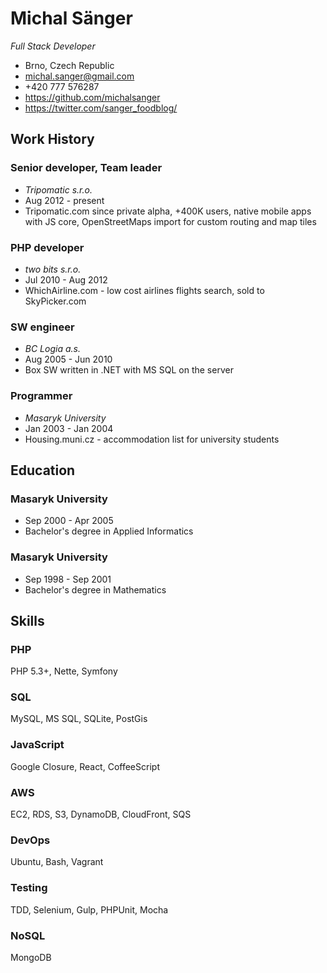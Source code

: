 # Michal Sänger
*Full Stack Developer*
- Brno, Czech Republic
- michal.sanger@gmail.com
- +420 777 576287
- https://github.com/michalsanger
- https://twitter.com/sanger_foodblog/

## Work History
### Senior developer, Team leader
- *Tripomatic s.r.o.*
- Aug 2012 - present
- Tripomatic.com since private alpha, +400K users, native mobile apps with JS core, OpenStreetMaps import for custom routing and map tiles

### PHP developer
- *two bits s.r.o.*
- Jul 2010 - Aug 2012
- WhichAirline.com - low cost airlines flights search, sold to SkyPicker.com

### SW engineer
- *BC Logia a.s.*
- Aug 2005 - Jun 2010
- Box SW written in .NET with MS SQL on the server

### Programmer
- *Masaryk University*
- Jan 2003 - Jan 2004
- Housing.muni.cz - accommodation list for university students

## Education
### Masaryk University
- Sep 2000 - Apr 2005
- Bachelor's degree in Applied Informatics

### Masaryk University
- Sep 1998 - Sep 2001
- Bachelor's degree in Mathematics

## Skills
### PHP
PHP 5.3+, Nette, Symfony

### SQL
MySQL, MS SQL, SQLite, PostGis

### JavaScript
Google Closure, React, CoffeeScript

### AWS
EC2, RDS, S3, DynamoDB, CloudFront, SQS

### DevOps
Ubuntu, Bash, Vagrant

### Testing
TDD, Selenium, Gulp, PHPUnit, Mocha

### NoSQL
MongoDB

